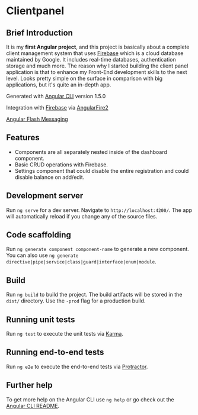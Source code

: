 # Clientpanel

## Brief Introduction

It is my **first Angular project**, and this project is basically about a complete client management system that uses [Firebase](https://firebase.google.com/) which is a cloud database maintained by Google. It includes real-time databases, authentication storage and much more.
The reason why I started building the client panel application is that to enhance my Front-End development skills to the next level. Looks pretty simple on the surface in comparison with big applications, but it's quite an in-depth app.

Generated with [Angular CLI](https://github.com/angular/angular-cli) version 1.5.0

Integration with [Firebase](https://firebase.google.com/) via [AngularFire2](https://github.com/angular/angularfire2)

[Angular Flash Messaging](http://sachinchoolur.github.io/angular-flash/)

## Features

+ Components are all separately nested inside of the dashboard component.
+ Basic CRUD operations with Firebase.
+ Settings component that could disable the entire registration and could disable balance on add/edit.

## Development server

Run `ng serve` for a dev server. Navigate to `http://localhost:4200/`. The app will automatically reload if you change any of the source files.

## Code scaffolding

Run `ng generate component component-name` to generate a new component. You can also use `ng generate directive|pipe|service|class|guard|interface|enum|module`.

## Build

Run `ng build` to build the project. The build artifacts will be stored in the `dist/` directory. Use the `-prod` flag for a production build.

## Running unit tests

Run `ng test` to execute the unit tests via [Karma](https://karma-runner.github.io).

## Running end-to-end tests

Run `ng e2e` to execute the end-to-end tests via [Protractor](http://www.protractortest.org/).

## Further help

To get more help on the Angular CLI use `ng help` or go check out the [Angular CLI README](https://github.com/angular/angular-cli/blob/master/README.md).